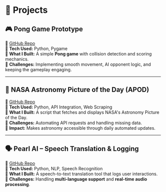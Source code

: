 # 🚀 Projects  

## 🎮 **Pong Game Prototype**  
🔗 [GitHub Repo](https://github.com/michaelkennedy440/PONG)  
🔹 **Tech Used:** Python, Pygame  
🔹 **What I Built:** A simple **Pong game** with collision detection and scoring mechanics.  
🔹 **Challenges:** Implementing smooth movement, AI opponent logic, and keeping the gameplay engaging.  

---

## 📡 **NASA Astronomy Picture of the Day (APOD)**  
🔗 [GitHub Repo](https://github.com/michaelkennedy440/APOD)  
🔹 **Tech Used:** Python, API Integration, Web Scraping  
🔹 **What I Built:** A script that fetches and displays NASA's Astronomy Picture of the Day.  
🔹 **Challenges:** Automating API requests and handling missing data.  
🔹 **Impact:** Makes astronomy accessible through daily automated updates.  

---

## 🗣️ **Pearl AI – Speech Translation & Logging**  
🔗 [GitHub Repo](https://github.com/michaelkennedy440/Pearl.AI)  
🔹 **Tech Used:** Python, NLP, Speech Recognition  
🔹 **What I Built:** A speech-to-text translation tool that logs user interactions.  
🔹 **Challenges:** Handling **multi-language support** and **real-time audio processing**.  
